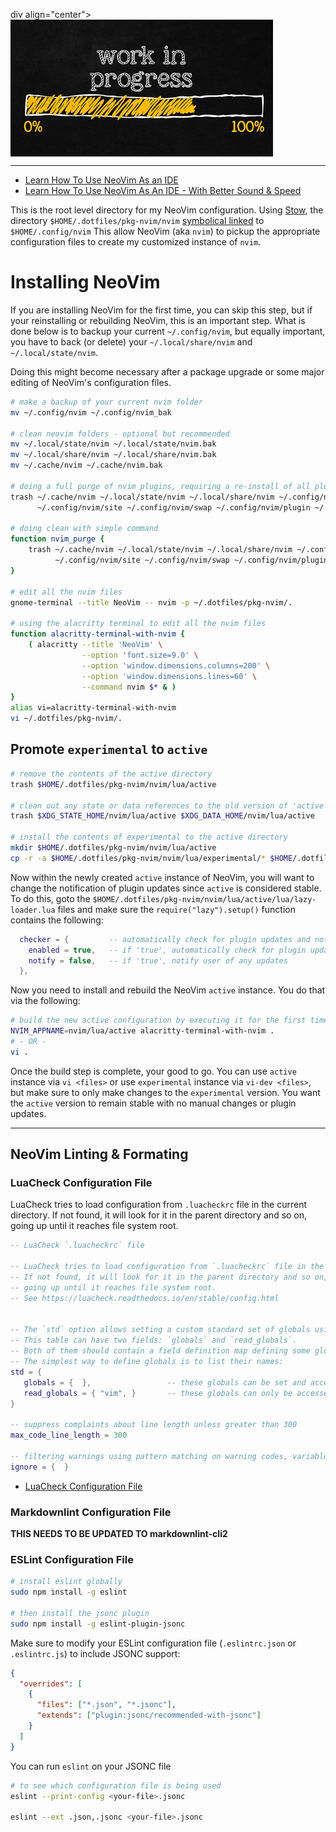 <!--
Maintainer:   jeffskinnerbox@yahoo.com / www.jeffskinnerbox.me
Version:      0.0.1
-->

div align="center">
<img src="https://raw.githubusercontent.com/jeffskinnerbox/blog/main/content/images/banners-bkgrds/work-in-progress.jpg" title="These materials require additional work and are not ready for general use." align="center" width=420px height=219px>
</div>

---------------

- [Learn How To Use NeoVim As an IDE](https://programmingpercy.tech/blog/learn-how-to-use-neovim-as-ide/)
- [Learn How To Use NeoVim As An IDE - With Better Sound & Speed](https://www.youtube.com/watch?v=Ymr6bU5Uf8I&t=0s)

This is the root level directory for my NeoVim configuration.
Using [Stow][01], the directory `$HOME/.dotfiles/pkg-nvim/nvim` [symbolical linked][02] to `$HOME/.config/nvim`
This allow NeoVim (aka `nvim`) to pickup the appropriate configuration files
to create my customized instance of `nvim`.

# Installing NeoVim

If you are installing NeoVim for the first time,
you can skip this step, but if your reinstalling or rebuilding NeoVim,
this is an important step.
What is done below is to backup your current `~/.config/nvim`,
but equally important, you have to back (or delete)
your `~/.local/share/nvim` and `~/.local/state/nvim`.

Doing this might become necessary after a package upgrade
or some major editing of NeoVim's configuration files.

```bash
# make a backup of your current nvim folder
mv ~/.config/nvim ~/.config/nvim_bak

# clean neovim folders - optional but recommended
mv ~/.local/state/nvim ~/.local/state/nvim.bak
mv ~/.local/share/nvim ~/.local/share/nvim.bak
mv ~/.cache/nvim ~/.cache/nvim.bak

# doing a full purge of nvim plugins, requiring a re-install of all plugins
trash ~/.cache/nvim ~/.local/state/nvim ~/.local/share/nvim ~/.config/nvim/undo \
      ~/.config/nvim/site ~/.config/nvim/swap ~/.config/nvim/plugin ~/.config/nvim/share

# doing clean with simple command
function nvim_purge {
    trash ~/.cache/nvim ~/.local/state/nvim ~/.local/share/nvim ~/.config/nvim/undo \
          ~/.config/nvim/site ~/.config/nvim/swap ~/.config/nvim/plugin ~/.config/nvim/share
}

# edit all the nvim files
gnome-terminal --title NeoVim -- nvim -p ~/.dotfiles/pkg-nvim/.

# using the alacritty terminal to edit all the nvim files
function alacritty-terminal-with-nvim {
    ( alacritty --title 'NeoVim' \
                --option 'font.size=9.0' \
                --option 'window.dimensions.columns=200' \
                --option 'window.dimensions.lines=60' \
                --command nvim $* & )
}
alias vi=alacritty-terminal-with-nvim
vi ~/.dotfiles/pkg-nvim/.
```

## Promote `experimental` to `active`

```bash
# remove the contents of the active directory
trash $HOME/.dotfiles/pkg-nvim/nvim/lua/active

# clean out any state or data references to the old version of 'active'
trash $XDG_STATE_HOME/nvim/lua/active $XDG_DATA_HOME/nvim/lua/active

# install the contents of experimental to the active directory
mkdir $HOME/.dotfiles/pkg-nvim/nvim/lua/active
cp -r -a $HOME/.dotfiles/pkg-nvim/nvim/lua/experimental/* $HOME/.dotfiles/pkg-nvim/nvim/lua/active
```

Now within the newly created `active` instance of NeoVim,
you will want to change the notification of plugin updates since `active` is considered stable.
To do this, goto the `$HOME/.dotfiles/pkg-nvim/nvim/lua/active/lua/lazy-loader.lua` files
and make sure the `require("lazy").setup()` function contains the following:

```lua
  checker = {         -- automatically check for plugin updates and notify the user so they can perform commandline ":Lazy update"
    enabled = true,   -- if 'true', automatically check for plugin updates periodically and inform ":Lazy" command
    notify = false,   -- if 'true', notify user of any updates
  },
```

Now you need to install and rebuild the NeoVim `active` instance.
You do that via the following:

```bash
# build the new active configuration by executing it for the first time
NVIM_APPNAME=nvim/lua/active alacritty-terminal-with-nvim .
# - OR -
vi .
```

Once the build step is complete, your good to go.
You can use `active` instance via `vi <files>`
or use `experimental` instance via `vi-dev <files>`,
but make sure to only make changes to the `experimental` version.
You want the `active` version to remain stable with no manual changes or plugin updates.

---------------

## NeoVim Linting & Formating

### LuaCheck Configuration File

LuaCheck tries to load configuration from `.luacheckrc` file in the current directory.
If not found, it will look for it in the parent directory and so on,
going up until it reaches file system root.

```lua
-- LuaCheck `.luacheckrc` file

-- LuaCheck tries to load configuration from `.luacheckrc` file in the current directory.
-- If not found, it will look for it in the parent directory and so on,
-- going up until it reaches file system root.
-- See https://luacheck.readthedocs.io/en/stable/config.html


-- The `std` option allows setting a custom standard set of globals using a table.
-- This table can have two fields: `globals` and `read_globals`.
-- Both of them should contain a field definition map defining some globals.
-- The simplest way to define globals is to list their names:
std = {
   globals = {  },                 -- these globals can be set and accessed
   read_globals = { "vim", }       -- these globals can only be accessed
}

-- suppress complaints about line length unless greater than 300
max_code_line_length = 300

-- filtering warnings using pattern matching on warning codes, variable names, or both
ignore = {  }
```

- [LuaCheck Configuration File](https://luacheck.readthedocs.io/en/stable/config.html)

### Markdownlint Configuration File

**THIS NEEDS TO BE UPDATED TO markdownlint-cli2**

### ESLint Configuration File

```bash
# install eslint globally
sudo npm install -g eslint

# then install the jsonc plugin
sudo npm install -g eslint-plugin-jsonc
```

Make sure to modify your ESLint configuration file
(`.eslintrc.json` or `.eslintrc.js`) to include JSONC support:

```json
{
  "overrides": [
    {
      "files": ["*.json", "*.jsonc"],
      "extends": ["plugin:jsonc/recommended-with-jsonc"]
    }
  ]
}
```

You can run `eslint` on your JSONC file

```bash
# to see which configuration file is being used
eslint --print-config <your-file>.jsonc

eslint --ext .json,.jsonc <your-file>.jsonc
```

[01]: https://dr563105.github.io/blog/manage-dotfiles-with-gnu-stow/
[02]: https://www.freecodecamp.org/news/linux-ln-how-to-create-a-symbolic-link-in-linux-example-bash-command/
